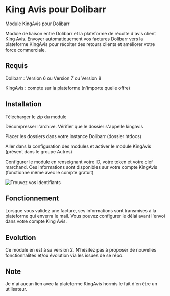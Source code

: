 # King Avis pour Dolibarr
Module KingAvis pour Dolibarr

Module de liaison entre Dolibarr et la plateforme de récolte d'avis client [King Avis](https://king-avis.com/fr).
Envoyer automatiquement vos factures Dolibarr vers la plateforme KingAvis pour récolter des retours clients et améliorer votre force commerciale.

## Requis

Dolibarr : Version 6 ou Version 7 ou Version 8

KingAvis : compte sur la plateforme (n'importe quelle offre)

## Installation

Télécharger le zip du module

Décompresser l'archive. Vérifier que le dossier s'appelle kingavis

Placer les dossiers dans votre instance Dolibarr (dossier htdocs)

Aller dans la configuration des modules et activer le module KingAvis (présent dans le groupe Autres)

Configurer le module en renseignant votre ID, votre token et votre clef marchand. Ces informations sont disponibles sur votre compte KingAvis (fonctionne même avec le compte gratuit)

![Trouvez vos identifiants](https://king-avis.com/themes/default/img/pages/integration-code-manuel-2.jpg)


## Fonctionnement

Lorsque vous validez une facture, ses informations sont transmises à la plateforme qui enverra le mail. Vous pouvez configurer le délai avant l'envoi dans votre compte King Avis.


## Evolution

Ce module en est à sa version 2.
N'hésitez pas à proposer de nouvelles fonctionnalités et/ou évolution via les issues de se répo.


## Note
Je n'ai aucun lien avec la plateforme KingAvis hormis le fait d'en être un utilisateur.

